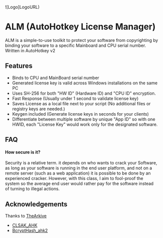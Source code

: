 
![Logo]LogoURL)


# ALM (AutoHotkey License Manager)

ALM is a simple-to-use toolkit to protect your software from copyrighting by binding your software to a specific Mainboard and CPU serial number. Written in AutoHotkey v2


## Features

- Binds to CPU and MainBoard serial number
- Generated license key is valid across Windows installations on the same PC
- Uses SH-256 for both "HW ID" (Hardware ID) and "CPU ID" encryption.
- Fast Response (Usually under 1 second to validate license key)
- Saves License as a local file next to your script (No additional files or registry keys are needed.)
- Keygen included (Generate license keys in seconds for your clients)
- Differentiate between multiple software by unique "App ID" so with one HWID, each "License Key" would work only for the designated software.



## FAQ

#### How secure is it?

Security is a relative term. it depends on who wants to crack your Software, as long as your software is running in the end user platform, and not on a remote server (such as a web application) it is possible to be done by an experienced cracker. However, with this class, I aim to fool-proof the system so the average end user would rather pay for the software instead of turning to illegal actions.


## Acknowledgements
Thanks to [TheArkive](https://github.com/TheArkive)
 - [CLSAK_AHK](https://github.com/TheArkive/CLSAK_AHK)
 - [BcryptHash_ahk2](https://github.com/TheArkive/BcryptHash_ahk2)
